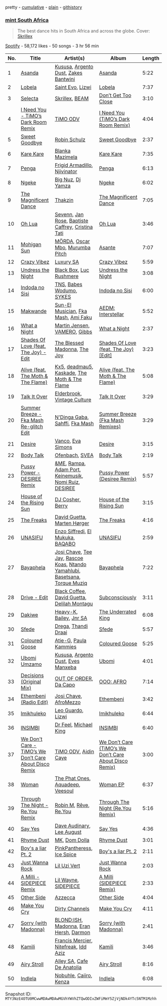pretty - [cumulative](/playlists/cumulative/37i9dQZF1DWX4IFcj5utrY.md) - [plain](/playlists/plain/37i9dQZF1DWX4IFcj5utrY) - [githistory](https://github.githistory.xyz/mackorone/spotify-playlist-archive/blob/main/playlists/plain/37i9dQZF1DWX4IFcj5utrY)

### [mint South Africa](https://open.spotify.com/playlist/37i9dQZF1DWX4IFcj5utrY)

> The best dance hits in South Africa and across the globe\. Cover: <a href="https://open.spotify.com/artist/5he5w2lnU9x7JFhnwcekXX?si=LWnK5nKhR3i6uUX31JAtNA">Skrillex</a>

[Spotify](https://open.spotify.com/user/spotify) - 58,172 likes - 50 songs - 3 hr 56 min

| No. | Title | Artist(s) | Album | Length |
|---|---|---|---|---|
| 1 | [Asanda](https://open.spotify.com/track/4iq6mQd3Hkj1BUYC09t3rP) | [Kususa](https://open.spotify.com/artist/4UcrwfAI09CLZ7aBXMiucJ), [Argento Dust](https://open.spotify.com/artist/4k5ekCq3lqokDeY3JifNjt), [Zakes Bantwini](https://open.spotify.com/artist/5mZLaYqN0ZkjxfeUUmiuqL) | [Asanda](https://open.spotify.com/album/6vCt7Qg2q1ayRZd8vL1IOn) | 5:22 |
| 2 | [Lobela](https://open.spotify.com/track/195c6cDeMpBqYxaSQ65cwZ) | [Saint Evo](https://open.spotify.com/artist/08dNTAMCiCM61JnSslHFCE), [Lizwi](https://open.spotify.com/artist/70PnxFjOBPqfF4CZSt3A3X) | [Lobela](https://open.spotify.com/album/0CeY1p6mvixO7vDTeyIOWX) | 7:37 |
| 3 | [Selecta](https://open.spotify.com/track/2nBswif1hr0AS3ialfIRgy) | [Skrillex](https://open.spotify.com/artist/5he5w2lnU9x7JFhnwcekXX), [BEAM](https://open.spotify.com/artist/46MWeeHNVMYRIIofQBEX98) | [Don’t Get Too Close](https://open.spotify.com/album/5TG8nNzWlr4lsL6XBURDs0) | 3:10 |
| 4 | [I Need You \- TiMO’s Dark Room Remix](https://open.spotify.com/track/3FDfqOXIiNBh0cwP7d4THQ) | [TiMO ODV](https://open.spotify.com/artist/5ekzQ0Zq1wSg7dDZHYKFLt) | [I Need You \(TiMO’s Dark Room Remix\)](https://open.spotify.com/album/1DDfvry4vTKDTZW16H5h6H) | 4:04 |
| 5 | [Sweet Goodbye](https://open.spotify.com/track/3s32YmunFgfXVWgLRKLdKm) | [Robin Schulz](https://open.spotify.com/artist/3t5xRXzsuZmMDkQzgOX35S) | [Sweet Goodbye](https://open.spotify.com/album/7mRbem2BY4VVK4fUUjQqzo) | 2:37 |
| 6 | [Kare Kare](https://open.spotify.com/track/0NXZXOULYHtEQ8lO6wKAVD) | [Blanka Mazimela](https://open.spotify.com/artist/5FgjaJZKmTjnJyfvE3UU2C) | [Kare Kare](https://open.spotify.com/album/3gyiqg5LA7XR9cVNMUigcS) | 7:35 |
| 7 | [Penga](https://open.spotify.com/track/0XZdmssdQLywM1eKPYSg5q) | [Frigid Armadillo](https://open.spotify.com/artist/6IWmSzycuN6VEXbSE2r83i), [Njivinator](https://open.spotify.com/artist/1o1tvuvpuXOSo3JhAfEpKy) | [Penga](https://open.spotify.com/album/3gj8eNpg68ICTfNOshtiaP) | 6:13 |
| 8 | [Ngeke](https://open.spotify.com/track/03WpImRRBMoMSI8Ch8aayl) | [Big Nuz](https://open.spotify.com/artist/0YeWW8LhLaoI9dM6YTFXKp), [Dj Yamza](https://open.spotify.com/artist/6qT6hEK1WU1zJ3Ebsn7NDU) | [Ngeke](https://open.spotify.com/album/0QYvoihSPn22fsyyHFU459) | 6:02 |
| 9 | [The Magnificent Dance](https://open.spotify.com/track/28acShbQyEjdJHvdmnxkaw) | [Thakzin](https://open.spotify.com/artist/5IqRgFYiImSVQrScLaFyEE) | [The Magnificent Dance](https://open.spotify.com/album/5YuBv6DWEEVTxU19WkeXEs) | 7:05 |
| 10 | [Oh Lua](https://open.spotify.com/track/1vwv0Jz9aM3v4mP0IL1NEr) | [Sevenn](https://open.spotify.com/artist/7bNqXqIrIfwJnipx7oGeU4), [Jan Rose](https://open.spotify.com/artist/2EwLFghhlPKBWs2RL9ui7J), [Baptiste Caffrey](https://open.spotify.com/artist/0uRdjCMKaq9qp4uva6FQdl), [Cristina Tati](https://open.spotify.com/artist/3dYCDbovfYbqpzlcSEMJSN) | [Oh Lua](https://open.spotify.com/album/5NGSvGWmf3IK6MMvpv2C1w) | 3:46 |
| 11 | [Mohigan Sun](https://open.spotify.com/track/5U6zQqXCVZokE7UH4kdAB1) | [MÖRDA](https://open.spotify.com/artist/0M8NOvT5MTp13jYZ0bZZQp), [Oscar Mbo](https://open.spotify.com/artist/6rPG97md3RdzwNc1eJQQNX), [Murumba Pitch](https://open.spotify.com/artist/3cd7plsjSmDdQ0oHESYHC4) | [Asante](https://open.spotify.com/album/6JDD5mOfpytom3PFSySw8J) | 7:07 |
| 12 | [Crazy Vibez](https://open.spotify.com/track/2nwXM9eHzj8eQBsuK9osbL) | [Luxury SA](https://open.spotify.com/artist/1KuiSB2g4gYQoyjmUy4cea) | [Crazy Vibez](https://open.spotify.com/album/5x20kr3HFbo8n8OT4LULjI) | 5:59 |
| 13 | [Undress the Night](https://open.spotify.com/track/73qvd0cx8VJ9n1Pp46I8vl) | [Black Box](https://open.spotify.com/artist/7IHGC6y8NjBwwWhWCF2lKR), [Luc Rushmere](https://open.spotify.com/artist/7IfsuGH0v0gCTz4e5ZSD1p) | [Undress the Night](https://open.spotify.com/album/6PpKLKI1qOeKMjJCkUHdpX) | 3:08 |
| 14 | [Indoda no Sisi](https://open.spotify.com/track/1wJnVOfKk3GUMgj8THsFNP) | [TNS](https://open.spotify.com/artist/5uAbOIIAk6nHfy7gikjmYy), [Babes Wodumo](https://open.spotify.com/artist/3jfVtv9mWfW0c5b3Fx440e), [SYKES](https://open.spotify.com/artist/0jQCL3PGTu3kvhLPkxocws) | [Indoda no Sisi](https://open.spotify.com/album/2ifuzoDcKOVC2FUj7vKCNV) | 6:00 |
| 15 | [Makwande](https://open.spotify.com/track/2MpkUFQpd7zYRGZt4BQ8bz) | [Sun\-El Musician](https://open.spotify.com/artist/0W8WpLB5WoXLgiA193LXk6), [Fka Mash](https://open.spotify.com/artist/6tooLez7Cq2bgY60m3TJMq), [Ami Faku](https://open.spotify.com/artist/3flcjKgRCeBVZTR8n8iShE) | [AEDM: Interstellar](https://open.spotify.com/album/7bNztZqGIRCaALpnDsDB4W) | 5:52 |
| 16 | [What a Night](https://open.spotify.com/track/5M78sypr7NMw0MMcrWTS0l) | [Martin Jensen](https://open.spotify.com/artist/4ehtJnVumNf6xzSCDk8aLB), [VAMERO](https://open.spotify.com/artist/74GrV01oFcjJdLHCF9MWhr), [Gibbs](https://open.spotify.com/artist/7F7GWudunJXNKCIczRet5O) | [What a Night](https://open.spotify.com/album/203rSwQJ4j3HSbE0aoXRh0) | 2:37 |
| 17 | [Shades Of Love \(feat\. The Joy\) \- Edit](https://open.spotify.com/track/28pQcTJag5xFasUq2fw9PK) | [The Blessed Madonna](https://open.spotify.com/artist/4TvhRzxIL1le2PWCeUqxQw), [The Joy](https://open.spotify.com/artist/0m75hupsCHphMuGJlDkQby) | [Shades Of Love \(feat\. The Joy\) \[Edit\]](https://open.spotify.com/album/65PtC0GDmt3AyIxcCaThDR) | 3:23 |
| 18 | [Alive \(feat\. The Moth & The Flame\)](https://open.spotify.com/track/1SETgPENHVzsWoD9g79LYI) | [Kx5](https://open.spotify.com/artist/2avRYQUWQpIkzJOEkf0MdY), [deadmau5](https://open.spotify.com/artist/2CIMQHirSU0MQqyYHq0eOx), [Kaskade](https://open.spotify.com/artist/6TQj5BFPooTa08A7pk8AQ1), [The Moth & The Flame](https://open.spotify.com/artist/6Fk18HpdnXUsKWpN9mPb9R) | [Alive \(feat\. The Moth & The Flame\)](https://open.spotify.com/album/5nTSB1dEcWtAtkWnHgOcMR) | 5:08 |
| 19 | [Talk It Over](https://open.spotify.com/track/4HRWIVz78yFcWNbZSKzDYY) | [Elderbrook](https://open.spotify.com/artist/2vf4pRsEY6LpL5tKmqWb64), [Vintage Culture](https://open.spotify.com/artist/28uJnu5EsrGml2tBd7y8ts) | [Talk It Over](https://open.spotify.com/album/5mtqqWz5M3wJTszXfVvKkY) | 3:29 |
| 20 | [Summer Breeze \- Fka Mash Re\-glitch Edit](https://open.spotify.com/track/3vW0t4lGNMSt0WapWyuOvR) | [N'Dinga Gaba](https://open.spotify.com/artist/5BfkFx1yfPJprDZtQCIvfr), [Sahffi](https://open.spotify.com/artist/3TyywXbTQ2lm4IMGrv6o1e), [Fka Mash](https://open.spotify.com/artist/6tooLez7Cq2bgY60m3TJMq) | [Summer Breeze \(Fka Mash Remixes\)](https://open.spotify.com/album/6K4SVK0akM39aICwype1wY) | 3:29 |
| 21 | [Desire](https://open.spotify.com/track/6Kp8zJEmkmwKRz5mcV1NFv) | [Vanco](https://open.spotify.com/artist/2KShewLkb92FKEZ6N4cVP9), [Eva Simons](https://open.spotify.com/artist/2d6W4cnC5XsVOaxtgaj9hA) | [Desire](https://open.spotify.com/album/2WIZSjjXgACW2NjJZ68uNe) | 3:15 |
| 22 | [Body Talk](https://open.spotify.com/track/7nZUNopZZQX1PhfuvrXTWN) | [Ofenbach](https://open.spotify.com/artist/4AKwRarlmsUlLjIwt38NLw), [SVEA](https://open.spotify.com/artist/4XtfY4CBieEfqF3CSiPrRx) | [Body Talk](https://open.spotify.com/album/4Q8dLRUpvVFqK1uosJv6zp) | 2:19 |
| 23 | [Pussy Power \- DESIREE Remix](https://open.spotify.com/track/3p4obn8kIkhvsGSji3CuXM) | [&ME](https://open.spotify.com/artist/5mIowAJMp7RKNheelruV5z), [Rampa](https://open.spotify.com/artist/08jywfUS0hp8XYlYs0cvz8), [Adam Port](https://open.spotify.com/artist/2loEsOijJ6XiGzWYFXMIRk), [Keinemusik](https://open.spotify.com/artist/26WKgv73kRHD0gEDKD1i8j), [Nomi Ruiz](https://open.spotify.com/artist/5VNCplADfySxatpXe5jjDM), [DESIREE](https://open.spotify.com/artist/6TZbLCcOCv1DJvN28x3FBa) | [Pussy Power \(Desiree Remix\)](https://open.spotify.com/album/1Rhg4uHx4AITp2cOnykPur) | 5:57 |
| 24 | [House of the Rising Sun](https://open.spotify.com/track/5m279pklGxu1ba2OV6OgOx) | [DJ Cosher](https://open.spotify.com/artist/04LKjuDTzLKQi7c4dkhz4a), [Berry](https://open.spotify.com/artist/7CjKhBk4GbtMu1tSqkev3Z) | [House of the Rising Sun](https://open.spotify.com/album/1w3YzJkpDaXEdX7WGenKpC) | 3:15 |
| 25 | [The Freaks](https://open.spotify.com/track/1cTHUMdInmZvxVCHnzHOj2) | [David Guetta](https://open.spotify.com/artist/1Cs0zKBU1kc0i8ypK3B9ai), [Marten Hørger](https://open.spotify.com/artist/0EdUwJSqkMmsH6Agg3G8Ls) | [The Freaks](https://open.spotify.com/album/1AZC2QcPfpS3Dn0Fpoodwb) | 4:16 |
| 26 | [UNASIFU](https://open.spotify.com/track/5LupM0umG4xt2FcuarfR4q) | [Enzo Siffredi](https://open.spotify.com/artist/4mWiqSdiAvk8ztbk310uVQ), [El Mukuka](https://open.spotify.com/artist/3z0l518027gIZvLtoXQCkd), [BAQABO](https://open.spotify.com/artist/2SxLNgtH8TxZFuxugFfycn) | [UNASIFU](https://open.spotify.com/album/3ZrrjXGlUHRRW8ZiMfjQWd) | 2:59 |
| 27 | [Bayaphela](https://open.spotify.com/track/6SLsfjDebV22H8y0laYQhh) | [Josi Chave](https://open.spotify.com/artist/68HgwziOaOiC8YHLYRdDRU), [Tee Jay](https://open.spotify.com/artist/2FgJA67LUo0uQ6WXafNTKQ), [Rascoe Koas](https://open.spotify.com/artist/49eXlMZLQnxQLv39EXgQLW), [Ntando Yamahlubi](https://open.spotify.com/artist/6ONVT8U7x6QkRJlfbclFq8), [Basetsana](https://open.spotify.com/artist/0ZR3E22UlUzbQMxV4M1QLp), [Torque Muziq](https://open.spotify.com/artist/478TRCV0UNE9AZR6Tk2XGp) | [Bayaphela](https://open.spotify.com/album/5uKEb9KWbe7od7y67Tx6zb) | 7:22 |
| 28 | [Drive \- Edit](https://open.spotify.com/track/3XsNRi2cypsksscysYbyaF) | [Black Coffee](https://open.spotify.com/artist/6wMr4zKPrrR0UVz08WtUWc), [David Guetta](https://open.spotify.com/artist/1Cs0zKBU1kc0i8ypK3B9ai), [Delilah Montagu](https://open.spotify.com/artist/3WtrH1zNpzoPSz6XpwCh6y) | [Subconsciously](https://open.spotify.com/album/5zIPpR6ufwhSM0RV1wcrhw) | 3:11 |
| 29 | [Dakiwe](https://open.spotify.com/track/5goEUjSkFPIia3wGuRRugG) | [Heavy\-K](https://open.spotify.com/artist/0xAI0encQKIoTvNQXPh1ts), [Bailey](https://open.spotify.com/artist/2m8moPO8g157pOZoojNZYX), [Jnr SA](https://open.spotify.com/artist/4z55shVorhhVNDP21Zojku) | [The Underrated King](https://open.spotify.com/album/54lSw5trXgoiCDLOAh8Wlk) | 6:08 |
| 30 | [Sfede](https://open.spotify.com/track/6OFb2fIb9MLO9MFalHAv2O) | [Drega](https://open.spotify.com/artist/1Gj6W2RfGpl6ebJGle93VG), [Thandi Draai](https://open.spotify.com/artist/5YOTbvFffpPKwdMKEyKIcG) | [Sfede](https://open.spotify.com/album/73QpLmYkPfXgX5cd2eey93) | 5:57 |
| 31 | [Coloured Goose](https://open.spotify.com/track/7wesfLW7BjVajGqFw6MimD) | [Atie\-G](https://open.spotify.com/artist/2FP2RNmzEllDXn8wyfRC6M), [Paula Kammies](https://open.spotify.com/artist/7mMu1cx3o69EjbbtVyJhAA) | [Coloured Goose](https://open.spotify.com/album/4HRCidNp6wRmrD3mUsGIg5) | 5:25 |
| 32 | [Ubomi Umzamo](https://open.spotify.com/track/2L5JfERa3VxgMAj93Q4gT4) | [Kususa](https://open.spotify.com/artist/4UcrwfAI09CLZ7aBXMiucJ), [Argento Dust](https://open.spotify.com/artist/4k5ekCq3lqokDeY3JifNjt), [Eves Manxeba](https://open.spotify.com/artist/5XLEwFZp3QbAQxL51R2ADB) | [Ubomi](https://open.spotify.com/album/79G6OtDk17Lq9UmlyxUqev) | 4:01 |
| 33 | [Decisions \(Original Mix\)](https://open.spotify.com/track/5iAA9Z3JbGWEwh3A1py5LB) | [OUT OF ORDER](https://open.spotify.com/artist/0EahDneISdyQpDqNzU9XZC), [Da Capo](https://open.spotify.com/artist/4YuviELTmYBvDR66ThrMy9) | [OOO: AFRO](https://open.spotify.com/album/4YNw1RfxL1PBwTcx0D0JCx) | 7:14 |
| 34 | [Ethembeni \(Radio Edit\)](https://open.spotify.com/track/4CbdnAE0tNb6Y0TEd6QVA5) | [Josi Chave](https://open.spotify.com/artist/68HgwziOaOiC8YHLYRdDRU), [AfroMezzo](https://open.spotify.com/artist/5WwFiZt0lKiRc4vFwJn47r) | [Ethembeni](https://open.spotify.com/album/31npAlwm2miaqk9UcFzy8g) | 3:42 |
| 35 | [Imikhuleko](https://open.spotify.com/track/1dztH332bWfzJLWLtjseLy) | [Leo Guardo](https://open.spotify.com/artist/2TpIgakorrUFzS3pOUgCzD), [Lizwi](https://open.spotify.com/artist/70PnxFjOBPqfF4CZSt3A3X) | [Imikhuleko](https://open.spotify.com/album/6OhN5UxVkr2nR24cUkRvex) | 6:44 |
| 36 | [INSIMBI](https://open.spotify.com/track/3DEc9RODI7HlxccYKaRtpT) | [Dr Feel](https://open.spotify.com/artist/20OBylFJKe5WtQzqO32Xxq), [Michael King](https://open.spotify.com/artist/4QXIwYRu5HTQiTFYWl7Yri) | [INSIMBI](https://open.spotify.com/album/5PAqpzzysS2EFGSIw31bfL) | 6:40 |
| 37 | [We Don't Care \- TiMO’s We Don’t Care About Disco Remix](https://open.spotify.com/track/38bmB6aqu2vMX4vfyQr3yX) | [TiMO ODV](https://open.spotify.com/artist/5ekzQ0Zq1wSg7dDZHYKFLt), [Aidin Caye](https://open.spotify.com/artist/7pePn9jwMpHawrTDcJ0L6U) | [We Don’t Care \(TiMO’s We Don’t Care About Disco Remix\)](https://open.spotify.com/album/54INA7kwZHf9hUY4BPNq6i) | 3:00 |
| 38 | [Woman](https://open.spotify.com/track/4BVrEiAJBUJ2xZwwtBTy5W) | [The Phat Ones](https://open.spotify.com/artist/0ijR7s38xnjBA0uaB9XMUm), [Aquadeep](https://open.spotify.com/artist/0n2IlfSYardosNRNdCLWPd), [Veesoul](https://open.spotify.com/artist/3Tv5NqamdRmZYzblrn2aBr) | [Woman EP](https://open.spotify.com/album/6KSZ4RpMMTsm9zk2CbMyAu) | 6:37 |
| 39 | [Through The Night \- Re.You Remix](https://open.spotify.com/track/6X4wUoTKbLLfpF9yPqGTZh) | [Robin M](https://open.spotify.com/artist/2XOzTjiQuB1TeW6JQKU3j7), [Rêve](https://open.spotify.com/artist/06vEAqcicwoSBw85e8biJx), [Re.You](https://open.spotify.com/artist/3AE5c8fBFJYdxXHCSXAyVx) | [Through The Night \(Re.You Remix\)](https://open.spotify.com/album/3N2unk0BX87q27ZjLCz517) | 5:16 |
| 40 | [Say Yes](https://open.spotify.com/track/4z330NUfUTl4v67WZN1JPx) | [Dave Audinary](https://open.spotify.com/artist/6O7qXYxw1B8belOxZSwaNm), [Lee August](https://open.spotify.com/artist/79gWJQfQqVwM03HjPbY9k3) | [Say Yes](https://open.spotify.com/album/1sg1Rkh2CmNgs341rvKdrw) | 4:36 |
| 41 | [Rhyme Dust](https://open.spotify.com/track/5mKiwDDrwG22qKKVL6JZqF) | [MK](https://open.spotify.com/artist/1yqxFtPHKcGcv6SXZNdyT9), [Dom Dolla](https://open.spotify.com/artist/205i7E8fNVfojowcQSfK9m) | [Rhyme Dust](https://open.spotify.com/album/53MYxcczbSWNjO6KIG5DuG) | 3:01 |
| 42 | [Boy's a liar Pt\. 2](https://open.spotify.com/track/6AQbmUe0Qwf5PZnt4HmTXv) | [PinkPantheress](https://open.spotify.com/artist/78rUTD7y6Cy67W1RVzYs7t), [Ice Spice](https://open.spotify.com/artist/3LZZPxNDGDFVSIPqf4JuEf) | [Boy's a liar Pt\. 2](https://open.spotify.com/album/6cVfHBcp3AdpYY0bBglkLN) | 2:11 |
| 43 | [Just Wanna Rock](https://open.spotify.com/track/4FyesJzVpA39hbYvcseO2d) | [Lil Uzi Vert](https://open.spotify.com/artist/4O15NlyKLIASxsJ0PrXPfz) | [Just Wanna Rock](https://open.spotify.com/album/2FD6g8bXEn2uQMYbeqqoCg) | 2:03 |
| 44 | [A Milli \- SIDEPIECE Remix](https://open.spotify.com/track/7nDxeN6NDc7v3v774IXiC5) | [Lil Wayne](https://open.spotify.com/artist/55Aa2cqylxrFIXC767Z865), [SIDEPIECE](https://open.spotify.com/artist/5czbzNZZfWpyFgZyfT3Mkk) | [A Milli \(SIDEPIECE Remix\)](https://open.spotify.com/album/2CElE4zRNvhLHuRSqdB1pS) | 2:33 |
| 45 | [Other Side](https://open.spotify.com/track/6gLDnzjpM0AwOeh9NmmHE0) | [Azzecca](https://open.spotify.com/artist/2k5DY2QDU3kBi5DX7OQlWj) | [Other Side](https://open.spotify.com/album/58HGBPnIEFhg9y7BbLqmKc) | 4:04 |
| 46 | [Make You Cry](https://open.spotify.com/track/4z7GaivspHZr23ADtT5WGb) | [Dirty Channels](https://open.spotify.com/artist/6Mfp25l60MUxx8MWkA0vil) | [Make You Cry](https://open.spotify.com/album/565RETZXopjygQUFxSmaYq) | 4:11 |
| 47 | [Sorry \(with Madonna\)](https://open.spotify.com/track/5dW0cgZ9uV1W3PXtuTS5uP) | [BLOND:ISH](https://open.spotify.com/artist/6zsJjoCtL1WByG0VsuFWzR), [Madonna](https://open.spotify.com/artist/6tbjWDEIzxoDsBA1FuhfPW), [Eran Hersh](https://open.spotify.com/artist/5cqctR1IEdc11lN3KEmoGW), [Darmon](https://open.spotify.com/artist/6Qxl41tZ76KNEW9D6xG8J8) | [Sorry \(with Madonna\)](https://open.spotify.com/album/2pZKo6RIXWaZReQKBHjaxn) | 2:41 |
| 48 | [Kamili](https://open.spotify.com/track/5JEaCJCehAtt1nQf0gd9Dx) | [Francis Mercier](https://open.spotify.com/artist/44qAhQu52dYKcHOFQd3esf), [Nitefreak](https://open.spotify.com/artist/6lbUCWVW3hgQgrJwB8wadJ), [Idd Aziz](https://open.spotify.com/artist/0LC3HTEh3afI3UfpmSdShk) | [Kamili](https://open.spotify.com/album/59q5fTLywgfKCoensSHdxG) | 3:46 |
| 49 | [Airy Stroll](https://open.spotify.com/track/3euMvuHJCud6240KV1Jxqf) | [Alley SA](https://open.spotify.com/artist/1ScHe3PMvTSjbH6A0XYxoy), [Cafe De Anatolia](https://open.spotify.com/artist/2sSSGlRMfz4ZEcw4rw0m0v) | [Airy Stroll](https://open.spotify.com/album/3NNUYd0qP3uBH4mKhayEOD) | 8:16 |
| 50 | [Indlela](https://open.spotify.com/track/20biXVfOt8Fm1Mxo123d5c) | [Nobuhle](https://open.spotify.com/artist/2SuwWqS2g4w2GSE4lxD1UM), [Caiiro](https://open.spotify.com/artist/0fs9otT9TtwXUOcFXZomZY), [Kenza](https://open.spotify.com/artist/3UJzA9qzl9gaEf41cT0ETi) | [Indlela](https://open.spotify.com/album/4SHct7kn98G7DW5KanqFO2) | 6:08 |

Snapshot ID: `MTY3NzE4OTU0MCwwMDAwMDAwMGVhYWVhZTQwODIxZWFiMmY5ZjVjNDk4YTc5NTM1Mzhh`
